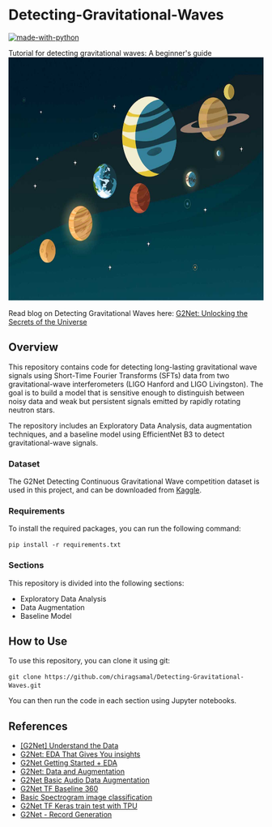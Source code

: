# Detecting-Gravitational-Waves
[![made-with-python](https://img.shields.io/badge/Made%20with-Python-1f425f.svg)](https://www.python.org/)

Tutorial for detecting gravitational waves: A beginner's guide
<img width="742" height="480" src="https://github.com/chiragsamal/Detecting-Gravitational-Waves/blob/main/images/planets.jpg" />

Read blog on Detecting Gravitational Waves here: [G2Net: Unlocking the Secrets of the Universe](https://medium.com/analytics-vidhya/g2net-unlocking-the-secrets-of-the-universe-6a17baa6c756)
## Overview

This repository contains code for detecting long-lasting gravitational wave signals using Short-Time Fourier Transforms (SFTs) data from two gravitational-wave interferometers (LIGO Hanford and LIGO Livingston). The goal is to build a model that is sensitive enough to distinguish between noisy data and weak but persistent signals emitted by rapidly rotating neutron stars. 

The repository includes an Exploratory Data Analysis, data augmentation techniques, and a baseline model using EfficientNet B3 to detect gravitational-wave signals.

### Dataset

The G2Net Detecting Continuous Gravitational Wave competition dataset is used in this project, and can be downloaded from [Kaggle](https://www.kaggle.com/competitions/g2net-detecting-continuous-gravitational-waves/data).

### Requirements

To install the required packages, you can run the following command:

`pip install -r requirements.txt`

### Sections

This repository is divided into the following sections:

- Exploratory Data Analysis
- Data Augmentation
- Baseline Model

## How to Use

To use this repository, you can clone it using git:

`git clone https://github.com/chiragsamal/Detecting-Gravitational-Waves.git`


You can then run the code in each section using Jupyter notebooks.

## References
 - [[G2Net] Understand the Data](https://www.kaggle.com/code/ayuraj/g2net-understand-the-data)
 - [G2Net: EDA That Gives You insights](https://www.kaggle.com/code/jcaliz/g2net-eda-that-gives-you-insights)
 - [G2Net Getting Started + EDA ](https://www.kaggle.com/code/edwardcrookenden/g2net-getting-started-eda)
 - [G2Net: Data and Augmentation](https://www.kaggle.com/code/maharshipandya/g2net-data-and-augmentation)
 - [G2Net Basic Audio Data Augmentation](https://www.kaggle.com/code/myso1987/g2net-basic-audio-data-augmentation)
 - [G2Net TF Baseline 360](https://www.kaggle.com/code/crischir/g2net-tf-baseline-360)
 - [Basic Spectrogram image classification](https://www.kaggle.com/code/junkoda/basic-spectrogram-image-classification)
 - [G2Net TF Keras train test with TPU](https://www.kaggle.com/code/itsuki9180/g2net-tf-keras-train-test-with-tpu)
 - [G2Net - Record Generation](https://www.kaggle.com/code/morodertobias/g2net-record-generation)
 

